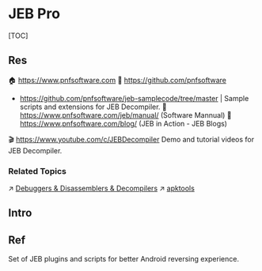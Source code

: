 # JEB Pro

[TOC]



## Res
🏠 https://www.pnfsoftware.com
🚧 https://github.com/pnfsoftware
- https://github.com/pnfsoftware/jeb-samplecode/tree/master | Sample scripts and extensions for JEB Decompiler.
📂 https://www.pnfsoftware.com/jeb/manual/ (Software Mannual)
📂 https://www.pnfsoftware.com/blog/ (JEB in Action - JEB Blogs)

🎬 https://www.youtube.com/c/JEBDecompiler
Demo and tutorial videos for JEB Decompiler.


### Related Topics
↗ [Debuggers & Disassemblers & Decompilers](../../../../../../🔑%20CS%20Core/👩‍💻%20Computer%20Languages%20&%20Programming%20Methodology/🛠️%20Programming%20Tools%20Chain/Debuggers%20&%20Disassemblers%20&%20Decompilers/Debuggers%20&%20Disassemblers%20&%20Decompilers.md)
↗ [apktools](../../../../../../🔑%20CS%20Core/👩‍💻%20Computer%20Languages%20&%20Programming%20Methodology/🛠️%20Programming%20Tools%20Chain/Debuggers%20&%20Disassemblers%20&%20Decompilers/Debuggers/apktools.md)



## Intro



## Ref
[JebOps | github]: https://github.com/yoavst/JebOps

Set of JEB plugins and scripts for better Android reversing experience.

[Invalid or corrupt jarfile /usr/local/bin/selenium-server-standalone-2.38.0.jar | stackoverflow]:   https://stackoverflow.com/q/20680229/16542494
[Invalid or corrupt jarfile fatty-client.jar #2383 | github issues]: https://github.com/iBotPeaches/Apktool/issues/2383

[APP攻防--安卓逆向&JEB动态调试&LSPosed模块&算法提取&Hook技术]: https://www.cnblogs.com/Pengj/p/17814909.html
